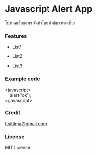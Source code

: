 # Javascript Alert App
โปรเจคเว็บแอพฯ จัดทำโดย สิทธิมา แตงเที่ยง
### Features
* List1
- List2
+ List3
### Example code
\<javascript><br>
&nbsp;&nbsp;&nbsp;&nbsp;alert('ok');<br>
\</javascript>
### Credit
<a herf>ttsittima@gmail.com</a>
### License
MIT License
